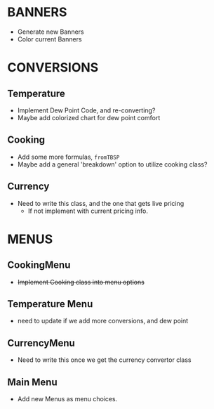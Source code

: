 # BANNERS
- Generate new Banners
- Color current Banners

# CONVERSIONS
## Temperature
- Implement Dew Point Code, and re-converting?
- Maybe add colorized chart for dew point comfort

## Cooking
- Add some more formulas, `fromTBSP`
- Maybe add a general 'breakdown' option to utilize cooking class?

## Currency
- Need to write this class, and the one that gets live pricing
    - If not implement with current pricing info.

# MENUS
## CookingMenu
* ~~Implement Cooking class into menu options~~

## Temperature Menu
- need to update if we add more conversions, and dew point

## CurrencyMenu
- Need to write this once we get the currency convertor class

## Main Menu
- Add new Menus as menu choices.

